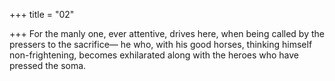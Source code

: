 +++
title = "02"

+++
For the manly one, ever attentive, drives here, when being called by the  pressers to the sacrifice—
he who, with his good horses, thinking himself non-frightening, becomes  exhilarated along with the heroes who have pressed the soma.
